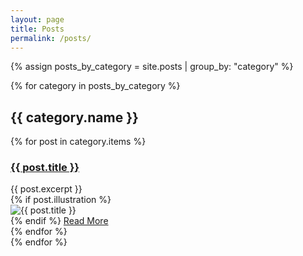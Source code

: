 ```yaml
---
layout: page
title: Posts
permalink: /posts/
---
```


{% assign posts_by_category = site.posts | group_by: "category" %}

{% for category in posts_by_category %}
  <h2>{{ category.name }}</h2>
  <div class="posts">
    {% for post in category.items %}
      <article class="post">
        <h3><a href="{{ site.baseurl }}{{ post.url }}">{{ post.title }}</a></h3>
        <div class="entry">
          {{ post.excerpt }}
        </div>
        {% if post.illustration %}
          <div class="centered-image">
            <img src="{{ site.baseurl }}{{ post.illustration }}" alt="{{ post.title }}">
          </div>
        {% endif %}
        <a href="{{ site.baseurl }}{{ post.url }}" class="read-more">Read More</a>
      </article>
    {% endfor %}
  </div>
{% endfor %}